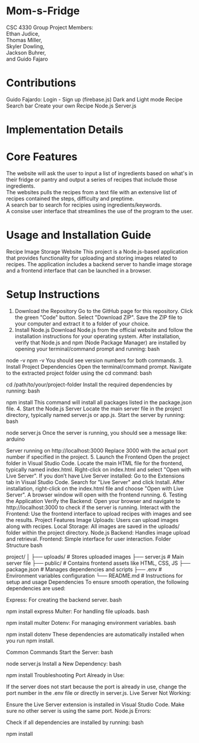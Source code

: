 # Mom-s-Fridge
CSC 4330 Group Project
Members:<br />
Ethan Judice,<br />
Thomas Miller,<br />
Skyler Dowling,<br />
Jackson Buhrer,<br />
and Guido Fajaro<br />

# Contributions

Guido Fajardo:
    Login - Sign up (firebase.js)
    Dark and Light mode
    Recipe Search bar
    Create your own Recipe
    Node.js
    Server.js

# Implementation Details


# Core Features
The website will ask the user to input a list of ingredients based on what's in their fridge or pantry and output a series of recipes that include those ingredients.<br />
The websites pulls the recipes from a text file with an extensive list of recipes contained the steps, difficulty and preptime.<br />
A search bar to search for recipies using ingredients/keywords.<br />
A consise user interface that streamlines the use of the program to the user.<br />

# Usage and Installation Guide

Recipe Image Storage Website
This project is a Node.js-based application that provides functionality for uploading and storing images related to recipes. The application includes a backend server to handle image storage and a frontend interface that can be launched in a browser.

# Setup Instructions
1. Download the Repository
Go to the GitHub page for this repository.
Click the green "Code" button.
Select "Download ZIP".
Save the ZIP file to your computer and extract it to a folder of your choice.
2. Install Node.js
Download Node.js from the official website and follow the installation instructions for your operating system.
After installation, verify that Node.js and npm (Node Package Manager) are installed by opening your terminal/command prompt and running:
bash
 
node -v
npm -v
You should see version numbers for both commands.
3. Install Project Dependencies
Open the terminal/command prompt.
Navigate to the extracted project folder using the cd command:
bash
 
cd /path/to/your/project-folder
Install the required dependencies by running:
bash
 
npm install
This command will install all packages listed in the package.json file.
4. Start the Node.js Server
Locate the main server file in the project directory, typically named server.js or app.js.
Start the server by running:
bash
 
node server.js
Once the server is running, you should see a message like:
arduino
 
Server running on http://localhost:3000
Replace 3000 with the actual port number if specified in the project.
5. Launch the Frontend
Open the project folder in Visual Studio Code.
Locate the main HTML file for the frontend, typically named index.html.
Right-click on index.html and select "Open with Live Server".
If you don’t have Live Server installed:
Go to the Extensions tab in Visual Studio Code.
Search for "Live Server" and click Install.
After installation, right-click on the index.html file and choose "Open with Live Server".
A browser window will open with the frontend running.
6. Testing the Application
Verify the Backend: Open your browser and navigate to http://localhost:3000 to check if the server is running.
Interact with the Frontend: Use the frontend interface to upload recipes with images and see the results.
Project Features
Image Uploads: Users can upload images along with recipes.
Local Storage: All images are saved in the uploads/ folder within the project directory.
Node.js Backend: Handles image upload and retrieval.
Frontend: Simple interface for user interaction.
Folder Structure
bash
 
project/
│
├── uploads/            # Stores uploaded images
├── server.js           # Main server file
├── public/             # Contains frontend assets like HTML, CSS, JS
├── package.json        # Manages dependencies and scripts
├── .env                # Environment variables configuration
└── README.md           # Instructions for setup and usage
Dependencies
To ensure smooth operation, the following dependencies are used:

Express: For creating the backend server.
bash
 
npm install express
Multer: For handling file uploads.
bash
 
npm install multer
Dotenv: For managing environment variables.
bash
 
npm install dotenv
These dependencies are automatically installed when you run npm install.

Common Commands
Start the Server:
bash
 
node server.js
Install a New Dependency:
bash
 
npm install <dependency-name>
Troubleshooting
Port Already in Use:

If the server does not start because the port is already in use, change the port number in the .env file or directly in server.js.
Live Server Not Working:

Ensure the Live Server extension is installed in Visual Studio Code.
Make sure no other server is using the same port.
Node.js Errors:

Check if all dependencies are installed by running:
bash
 
npm install
